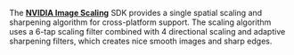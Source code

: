 The [**NVIDIA Image Scaling**](https://github.com/NVIDIAGameWorks/NVIDIAImageScaling) SDK provides a single spatial scaling and sharpening algorithm for cross-platform support. The scaling algorithm uses a 6-tap scaling filter combined with 4 directional scaling and adaptive sharpening filters, which creates nice smooth images and sharp edges.